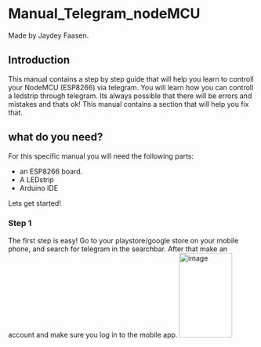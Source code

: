 # Manual_Telegram_nodeMCU
Made by Jaydey Faasen. 

## Introduction ##
This manual contains a step by step guide that will help you learn to controll your NodeMCU (ESP8266) via telegram. You will learn how you can controll a ledstrip through telegram. Its always possible that there will be errors and mistakes and thats ok! This manual contains a section that will help you fix that. 

## what do you need? ##
For this specific manual you will need the following parts:
* an ESP8266 board.
* A LEDstrip
* Arduino IDE

Lets get started!

### Step 1 ###
The first step is easy! Go to your playstore/google store on your mobile phone, and search for telegram in the searchbar. After that make an account and make sure you log in to the mobile app. 
<img width="108" height="172" alt="image" src="https://github.com/user-attachments/assets/34f7b075-c6b8-4145-87d7-5cf8513a3b62" />


